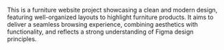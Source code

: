 This is a furniture website project showcasing a clean and modern design, featuring well-organized layouts to highlight furniture products. It aims to deliver a seamless browsing experience, combining aesthetics with functionality, and reflects a strong understanding of Figma design principles.
